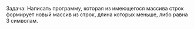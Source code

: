 Задача: Написать программу, которая из имеющегося массива строк формирует 
новый массив из строк, длина которых меньше, либо равна 3 символам.